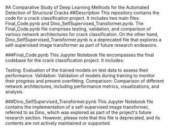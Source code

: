 #A Comparative Study of Deep Learning Methods for the Automated Detection of Structural Cracks
##Description
This repository contains the code for a crack classification project. It includes two main files: Final_Code.pynb and Dino_SelfSupervised_Transformer.pynb. The Final_Code.pynb file comprises testing, validation, and comparison of various network architectures for crack classification. On the other hand, Dino_SelfSupervised_Transformer.pynb is a deprecated file that explores a self-supervised image transformer as part of future research endeavors.

###Final_Code.pynb
This Jupyter Notebook file encompasses the final codebase for the crack classification project. It includes:

Testing: Evaluation of the trained models on test data to assess their performance.
Validation: Validation of models during training to monitor their progress and prevent overfitting.
Comparison: Comparison of different network architectures, including performance metrics, visualizations, and analysis.

###Dino_SelfSupervised_Transformer.pynb
This Jupyter Notebook file contains the implementation of a self-supervised image transformer, referred to as Dino, which was explored as part of the project's future research section. However, please note that this file is deprecated, and its contents are not actively maintained or supported.

